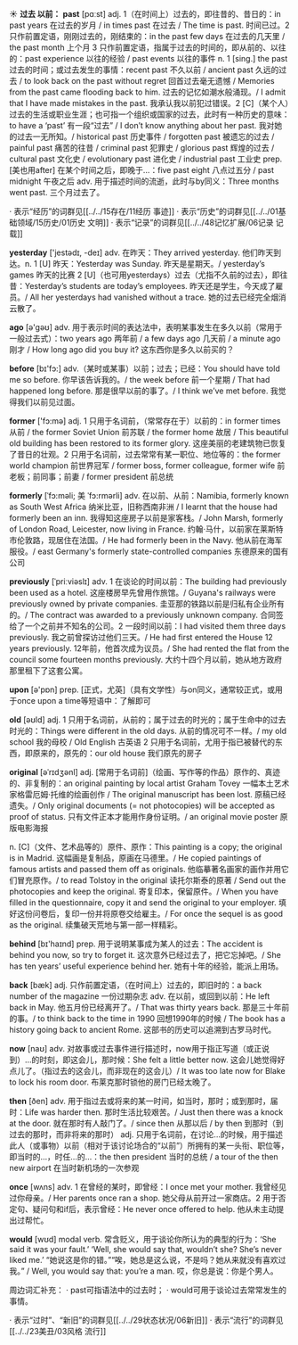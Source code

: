 ☀ <span class="category">**过去 以前：**</span>
<span class="vocabulary">**past**</span> [pɑːst] 
<span class="definition">adj. 1（在时间上）过去的，即往昔的、昔日的：</span>in past years 在过去的岁月 / in times past 在过去 / The time is past. 时间已过。<span class="definition">2 只作前置定语，刚刚过去的，刚结束的：</span>in the past few days 在过去的几天里 / the past month 上个月 <span class="definition">3 只作前置定语，指属于过去的时间的，即从前的、以往的：</span>past experience 以往的经验 / past events 以往的事件 <span class="definition">n. 1 [sing.] the past 过去的时间；或过去发生的事情：</span>recent past 不久以前 / ancient past 久远的过去 / to look back on the past without regret 回首过去毫无遗憾 / Memories from the past came flooding back to him. 过去的记忆如潮水般涌现。/ I admit that I have made mistakes in the past. 我承认我以前犯过错误。<span class="definition">2 [C]（某个人）过去的生活或职业生涯；也可指一个组织或国家的过去，此时有一种历史的意味：</span>to have a ‘past’ 有一段“过去” / I don’t know anything about her past. 我对她的过去一无所知。/ historical past 历史事件 / forgotten past 被遗忘的过去 / painful past 痛苦的往昔 / criminal past 犯罪史 / glorious past 辉煌的过去 / cultural past 文化史 / evolutionary past 进化史 / industrial past 工业史 <span class="definition">prep. [美也用after] 在某个时间之后，即晚于…：</span>five past eight 八点过五分 / past midnight 午夜之后 <span class="definition">adv. 用于描述时间的流逝，此时与by同义：</span>Three months went past. 三个月过去了。

· 表示“经历”的词群见[[../../15存在/11经历 事迹]]
· 表示“历史”的词群见[[../../01基础领域/15历史/01历史 文明]]
· 表示“记录”的词群见[[../../48记忆扩展/06记录 记载]]

<span class="vocabulary">**yesterday**</span> ['jestədɪ, -deɪ] 
<span class="definition">adv. 在昨天：</span>They arrived yesterday. 他们昨天到达。<span class="definition">n. 1 [U] 昨天：</span>Yesterday was Sunday. 昨天是星期天。/ yesterday’s games 昨天的比赛 <span class="definition">2 [U]（也可用yesterdays）过去（尤指不久前的过去），即往昔：</span>Yesterday’s students are today’s employees. 昨天还是学生，今天成了雇员。/ All her yesterdays had vanished without a trace. 她的过去已经完全烟消云散了。

<span class="vocabulary">**ago**</span> [ə'ɡəʊ] 
<span class="definition">adv. 用于表示时间的表达法中，表明某事发生在多久以前（常用于一般过去式）：</span>two years ago 两年前 / a few days ago 几天前 / a minute ago 刚才 / How long ago did you buy it? 这东西你是多久以前买的？

<span class="vocabulary">**before**</span> [bɪ'fɔ:] 
<span class="definition">adv.（某时或某事）以前；过去；已经：</span>You should have told me so before. 你早该告诉我的。/ the week before 前一个星期 / That had happened long before. 那是很早以前的事了。/ I think we’ve met before. 我觉得我们以前见过面。

<span class="vocabulary">**former**</span> ['fɔ:mə] 
<span class="definition">adj. 1 只用于名词前，（常常存在于）以前的：</span>in former times 从前 / the former Soviet Union 前苏联 / the former home 故居 / This beautiful old building has been restored to its former glory. 这座美丽的老建筑物已恢复了昔日的壮观。<span class="definition">2 只用于名词前，过去常常有某一职位、地位等的：</span>the former world champion 前世界冠军 / former boss, former colleague, former wife 前老板；前同事；前妻 / former president 前总统
 
<span class="vocabulary">**formerly**</span> [ˈfɔ:məli; 美 ˈfɔ:rmərli]
<span class="definition">adv. 在以前、从前：</span>Namibia, formerly known as South West Africa 纳米比亚，旧称西南非洲 / I learnt that the house had formerly been an inn. 我得知这座房子以前是家客栈。/ John Marsh, formerly of London Road, Leicester, now living in France. 约翰·马什，以前家在莱斯特市伦敦路，现居住在法国。/ He had formerly been in the Navy. 他从前在海军服役。/ east Germany's formerly state-controlled companies 东德原来的国有公司

<span class="vocabulary">**previously**</span> [ˈpriːviəslɪ]
<span class="definition">adv. 1 在谈论的时间以前：</span>The building had previously been used as a hotel. 这座楼房早先曾用作旅馆。/ Guyana's railways were previously owned by private companies. 圭亚那的铁路以前是归私有企业所有的。/ The contract was awarded to a previously unknown company. 合同签给了一个之前并不知名的公司。<span class="definition">2 一段时间以前：</span>I had visited them three days previously. 我之前曾探访过他们三天。/ He had first entered the House 12 years previously. 12年前，他首次成为议员。/ She had rented the flat from the council some fourteen months previously. 大约十四个月以前，她从地方政府那里租下了这套公寓。

<span class="vocabulary">**upon**</span> [ə'pɒn] 
<span class="definition">prep. [正式，尤英]（具有文学性）与on同义，通常较正式，或用于once upon a time等短语中：</span>了解即可

<span class="vocabulary">**old**</span> [əʊld] 
<span class="definition">adj. 1 只用于名词前，从前的；属于过去的时光的；属于生命中的过去时光的：</span>Things were different in the old days. 从前的情况可不一样。/ my old school 我的母校 / Old English 古英语 <span class="definition">2 只用于名词前，尤用于指已被替代的东西，即原来的，原先的：</span>our old house 我们原先的房子
           
<span class="vocabulary">**original**</span> [əˈrɪdʒənl]
<span class="definition">adj. [常用于名词前]（绘画、写作等的作品）原作的、真迹的、非复制的：</span>an original painting by local artist Graham Tovey 一幅本土艺术家格雷厄姆·托维的绘画创作 / The original manuscript has been lost. 原稿已经遗失。/ Only original documents (= not photocopies) will be accepted as proof of status. 只有文件正本才能用作身份证明。/ an original movie poster 原版电影海报

<span class="definition">n. [C]（文件、艺术品等的）原件、原作：</span>This painting is a copy; the original is in Madrid. 这幅画是复制品，原画在马德里。/ He copied paintings of famous artists and passed them off as originals. 他临摹著名画家的画作并用它们冒充原作。/ to read Tolstoy in the original 读托尔斯泰的原著 / Send out the photocopies and keep the original. 寄复印本，保留原件。/ When you have filled in the questionnaire, copy it and send the original to your employer. 填好这份问卷后，复印一份并将原卷交给雇主。/ For once the sequel is as good as the original. 续集破天荒地与第一部一样精彩。

<span class="vocabulary">**behind**</span> [bɪ'haɪnd] 
<span class="definition">prep. 用于说明某事成为某人的过去：</span>The accident is behind you now, so try to forget it. 这次意外已经过去了，把它忘掉吧。/ She has ten years’ useful experience behind her. 她有十年的经验，能派上用场。

<span class="vocabulary">**back**</span> [bæk] 
<span class="definition">adj. 只作前置定语，（在时间上）过去的，即旧时的：</span>a back number of the magazine 一份过期杂志 <span class="definition">adv. 在以前，或回到以前：</span>He left back in May. 他五月份已经离开了。/ That was thirty years back. 那是三十年前的事。/ to think back to the time in 1990 回想1990年的时候 / The book has a history going back to ancient Rome. 这部书的历史可以追溯到古罗马时代。

<span class="vocabulary">**now**</span> [naʊ] 
<span class="definition">adv. 对故事或过去事件进行描述时，now用于指正写道（或正说到）…的时刻，即这会儿，那时候：</span>She felt a little better now. 这会儿她觉得好点儿了。（指过去的这会儿，而非现在的这会儿）/ It was too late now for Blake to lock his room door. 布莱克那时锁他的房门已经太晚了。

<span class="vocabulary">**then**</span> [ðen] 
<span class="definition">adv. 用于指过去或将来的某一时间，如当时，那时；或到那时，届时：</span>Life was harder then. 那时生活比较艰苦。/ Just then there was a knock at the door. 就在那时有人敲门了。/ since then 从那以后 / by then 到那时（到过去的那时，而非将来的那时） <span class="definition">adj. 只用于名词前，在讨论…的时候，用于描述此人（或事物）以前（相对于该讨论场合的“以前”）所拥有的某一头衔、职位等，即当时的…，时任…的…：</span>the then president 当时的总统 / a tour of the then new airport 在当时新机场的一次参观

<span class="vocabulary">**once**</span> [wʌns] 
<span class="definition">adv. 1 在曾经的某时，即曾经：</span>I once met your mother. 我曾经见过你母亲。/ Her parents once ran a shop. 她父母从前开过一家商店。<span class="definition">2 用于否定句、疑问句和if后，表示曾经：</span>He never once offered to help. 他从未主动提出过帮忙。

<span class="vocabulary">**would**</span> [wʊd] 
<span class="definition">modal verb. 常含贬义，用于谈论你所认为的典型的行为：</span>‘She said it was your fault.’ ‘Well, she would say that, wouldn’t she? She’s never liked me.’ “她说这是你的错。”“唉，她总是这么说，不是吗？她从来就没有喜欢过我。” / Well, you would say that: you’re a man. 哎，你总是说：你是个男人。 

周边词汇补充：
· past可指语法中的过去时；
· would可用于谈论过去常常发生的事情。

· 表示“过时”、“新旧”的词群见[[../../29状态状况/06新旧]]
· 表示“流行”的词群见[[../../23美丑/03风格 流行]]
